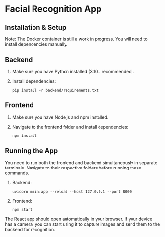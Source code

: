 Facial Recognition App
======================

Installation & Setup
-------------------

Note: The Docker container is still a work in progress. You will need to install dependencies manually.

Backend
-------

1. Make sure you have Python installed (3.10+ recommended).  
2. Install dependencies:

   ```pip install -r backend/requirements.txt```

Frontend
--------

1. Make sure you have Node.js and npm installed.  
2. Navigate to the frontend folder and install dependencies:

   ```npm install```

Running the App
---------------

You need to run both the frontend and backend simultaneously in separate terminals. Navigate to their respective folders before running these commands.

1. Backend:

   ```uvicorn main:app --reload --host 127.0.0.1 --port 8000```

2. Frontend:

   ```npm start```

The React app should open automatically in your browser. If your device has a camera, you can start using it to capture images and send them to the backend for recognition.
